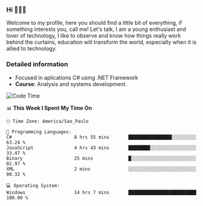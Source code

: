 


### Hi 🙋🏽‍♂️

Welcome to my profile, here you should find a little bit of everything, if something interests you, call me! Let's talk,
I am a young enthusiast and lover of technology, I like to observe and know how things really work behind the curtains, 
education will transform the world, especially when it is allied to technology.

### Detailed information
* Focused in aplications C# using .NET Framework
* **Course**: Analysis and systems development.

<!--START_SECTION:waka-->
![Code Time](http://img.shields.io/badge/Code%20Time-384%20hrs%2031%20mins-blue)

📊 **This Week I Spent My Time On** 

```text
🕑︎ Time Zone: America/Sao_Paulo

💬 Programming Languages: 
C#                       8 hrs 55 mins       ████████████████░░░░░░░░░   63.24 % 
JavaScript               4 hrs 43 mins       ████████░░░░░░░░░░░░░░░░░   33.47 % 
Binary                   25 mins             █░░░░░░░░░░░░░░░░░░░░░░░░   02.97 % 
XML                      2 mins              ░░░░░░░░░░░░░░░░░░░░░░░░░   00.32 % 

💻 Operating System: 
Windows                  14 hrs 7 mins       █████████████████████████   100.00 % 
```


<!--END_SECTION:waka-->


